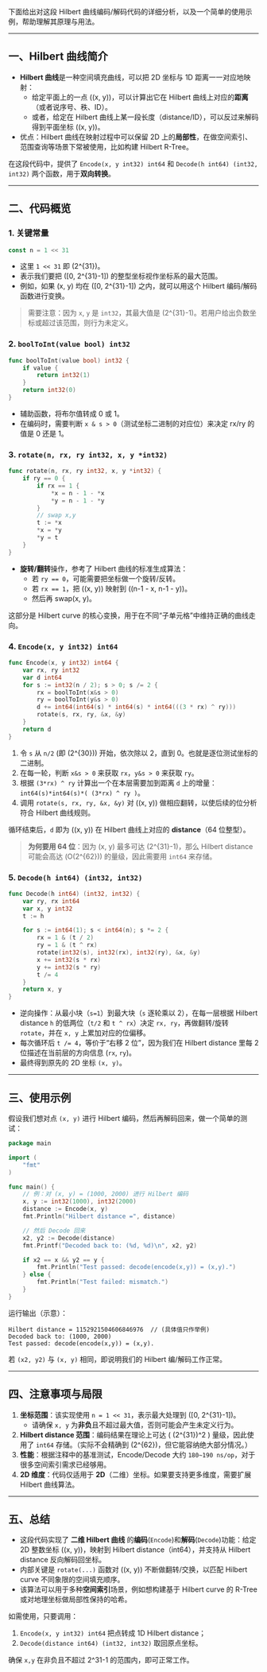 下面给出对这段 Hilbert 曲线编码/解码代码的详细分析，以及一个简单的使用示例，帮助理解其原理与用法。

---

## 一、Hilbert 曲线简介

- **Hilbert 曲线**是一种空间填充曲线，可以把 2D 坐标与 1D 距离一一对应地映射：
  - 给定平面上的一点 \((x, y)\)，可以计算出它在 Hilbert 曲线上对应的**距离**（或者说序号、秩、ID）。
  - 或者，给定在 Hilbert 曲线上某一段长度（distance/ID），可以反过来解码得到平面坐标 \((x, y)\)。
- 优点：Hilbert 曲线在映射过程中可以保留 2D 上的**局部性**，在做空间索引、范围查询等场景下常被使用，比如构建 Hilbert R-Tree。

在这段代码中，提供了 `Encode(x, y int32) int64` 和 `Decode(h int64) (int32, int32)` 两个函数，用于**双向转换**。

---

## 二、代码概览

### 1. 关键常量

```go
const n = 1 << 31
```

- 这里 `1 << 31` 即 \(2^{31}\)。
- 表示我们要把 \([0, 2^{31}-1]\) 的整型坐标视作坐标系的最大范围。
- 例如，如果 \(x, y\) 均在 \([0, 2^{31}-1]\) 之内，就可以用这个 Hilbert 编码/解码函数进行变换。

> 需要注意：因为 `x`, `y` 是 `int32`，其最大值是 \(2^{31}-1\)。若用户给出负数坐标或超过该范围，则行为未定义。

### 2. `boolToInt(value bool) int32`

```go
func boolToInt(value bool) int32 {
	if value {
		return int32(1)
	}
	return int32(0)
}
```

- 辅助函数，将布尔值转成 0 或 1。
- 在编码时，需要判断 `x & s > 0`（测试坐标二进制的对应位）来决定 rx/ry 的值是 0 还是 1。

### 3. `rotate(n, rx, ry int32, x, y *int32)`

```go
func rotate(n, rx, ry int32, x, y *int32) {
    if ry == 0 {
        if rx == 1 {
            *x = n - 1 - *x
            *y = n - 1 - *y
        }
        // swap x,y
        t := *x
        *x = *y
        *y = t
    }
}
```

- **旋转/翻转**操作，参考了 Hilbert 曲线的标准生成算法：
  - 若 `ry == 0`，可能需要把坐标做一个旋转/反转。
  - 若 `rx == 1`，把 \((x, y)\) 映射到 \((n-1 - x, n-1 - y)\)。
  - 然后再 swap(x, y)。

这部分是 Hilbert curve 的核心变换，用于在不同“子单元格”中维持正确的曲线走向。

### 4. `Encode(x, y int32) int64`

```go
func Encode(x, y int32) int64 {
    var rx, ry int32
    var d int64
    for s := int32(n / 2); s > 0; s /= 2 {
        rx = boolToInt(x&s > 0)
        ry = boolToInt(y&s > 0)
        d += int64(int64(s) * int64(s) * int64(((3 * rx) ^ ry)))
        rotate(s, rx, ry, &x, &y)
    }
    return d
}
```

1. 令 `s` 从 `n/2` (即 \(2^{30}\)) 开始，依次除以 2，直到 0。也就是逐位测试坐标的二进制。
2. 在每一轮，判断 `x&s > 0` 来获取 `rx`，`y&s > 0` 来获取 `ry`。
3. 根据 `(3*rx) ^ ry` 计算出一个在本层需要加到距离 `d` 上的增量： `int64(s)*int64(s)*( (3*rx) ^ ry )`。
4. 调用 `rotate(s, rx, ry, &x, &y)` 对 \((x, y)\) 做相应翻转，以使后续的位分析符合 Hilbert 曲线规则。

循环结束后，`d` 即为 \((x, y)\) 在 Hilbert 曲线上对应的 **distance**（64 位整型）。

> **为何要用 64 位**：因为 \(x, y\) 最多可达 \(2^{31}-1\)，那么 Hilbert distance 可能会高达 \(O(2^{62})\) 的量级，因此需要用 `int64` 来存储。

### 5. `Decode(h int64) (int32, int32)`

```go
func Decode(h int64) (int32, int32) {
    var ry, rx int64
    var x, y int32
    t := h

    for s := int64(1); s < int64(n); s *= 2 {
        rx = 1 & (t / 2)
        ry = 1 & (t ^ rx)
        rotate(int32(s), int32(rx), int32(ry), &x, &y)
        x += int32(s * rx)
        y += int32(s * ry)
        t /= 4
    }
    return x, y
}
```

- 逆向操作：从最小块（`s=1`）到最大块（`s` 逐轮乘以 2），在每一层根据 Hilbert distance `h` 的低两位（`t/2` 和 `t ^ rx`）决定 `rx, ry`，再做翻转/旋转 `rotate`，并在 `x, y` 上累加对应的位偏移。
- 每次循环后 `t /= 4`，等价于“右移 2 位”，因为我们在 Hilbert distance 里每 2 位描述在当前层的方向信息 (`rx`, `ry`)。
- 最终得到原先的 2D 坐标 `(x, y)`。

---

## 三、使用示例

假设我们想对点 `(x, y)` 进行 Hilbert 编码，然后再解码回来，做一个简单的测试：

```go
package main

import (
    "fmt"
)

func main() {
    // 例：对 (x, y) = (1000, 2000) 进行 Hilbert 编码
    x, y := int32(1000), int32(2000)
    distance := Encode(x, y)
    fmt.Println("Hilbert distance =", distance)

    // 然后 Decode 回来
    x2, y2 := Decode(distance)
    fmt.Printf("Decoded back to: (%d, %d)\n", x2, y2)

    if x2 == x && y2 == y {
        fmt.Println("Test passed: decode(encode(x,y)) = (x,y).")
    } else {
        fmt.Println("Test failed: mismatch.")
    }
}
```

运行输出（示意）：

```
Hilbert distance = 1152921504606846976  // (具体值只作举例)
Decoded back to: (1000, 2000)
Test passed: decode(encode(x,y)) = (x,y).
```

若 `(x2, y2)` 与 `(x, y)` 相同，即说明我们的 Hilbert 编/解码工作正常。

---

## 四、注意事项与局限

1. **坐标范围**：该实现使用 `n = 1 << 31`，表示最大处理到 \([0, 2^{31}-1]\)。
   - 请确保 `x, y` 为**非负**且不超过最大值，否则可能会产生未定义行为。
2. **Hilbert distance 范围**：编码结果在理论上可达 \( (2^{31})^2 \) 量级，因此使用了 `int64` 存储。（实际不会精确到 \(2^{62}\)，但它能容纳绝大部分情况。）
3. **性能**：根据注释中的基准测试，Encode/Decode 大约 `180~190 ns/op`，对于很多空间索引需求已经够用。
4. **2D 维度**：代码仅适用于 **2D**（二维）坐标。如果要支持更多维度，需要扩展 Hilbert 曲线算法。

---

## 五、总结

- 这段代码实现了 **二维 Hilbert 曲线** 的**编码**(`Encode`)和**解码**(`Decode`)功能：给定 2D 整数坐标 \((x, y)\)，映射到 Hilbert distance（int64），并支持从 Hilbert distance 反向解码回坐标。
- 内部关键是 `rotate(...)` 函数对 \((x, y)\) 不断做翻转/交换，以匹配 Hilbert curve 不同象限的空间填充顺序。
- 该算法可以用于多种**空间索引**场景，例如想构建基于 Hilbert curve 的 R-Tree 或对地理坐标做局部性保持的哈希。

如需使用，只要调用：

1. `Encode(x, y int32) int64` 把点转成 1D Hilbert distance；
2. `Decode(distance int64) (int32, int32)` 取回原点坐标。

确保 `x,y` 在非负且不超过 2^31-1 的范围内，即可正常工作。
